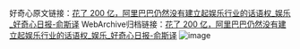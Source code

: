 好奇心原文链接：[花了 200 亿，阿里巴巴仍然没有建立起娱乐行业的话语权_娱乐_好奇心日报-俞斯译](https://www.qdaily.com/articles/7746.html)
WebArchive归档链接：[花了 200 亿，阿里巴巴仍然没有建立起娱乐行业的话语权_娱乐_好奇心日报-俞斯译](http://web.archive.org/web/20180916041306/http://www.qdaily.com:80/articles/7746.html)
![image](http://ww3.sinaimg.cn/large/007d5XDply1g3x2r2e66xj30u09tekjm)